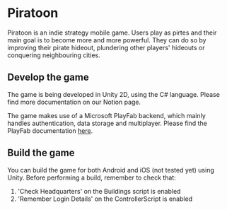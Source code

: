 # Piratoon

Piratoon is an indie strategy mobile game. Users play as pirtes and their main goal is to become more and more powerful. They can do so by improving their pirate hideout, plundering other players' hideouts or conquering neighbouring cities. 

## Develop the game

The game is being developed in Unity 2D, using the C# language. Please find more documentation on our Notion page.

The game makes use of a Microsoft PlayFab backend, which mainly handles authentication, data storage and multiplayer. Please find the PlayFab documentation [here](https://docs.microsoft.com/en-us/gaming/playfab/).

## Build the game

You can build the game for both Android and iOS (not tested yet) using Unity. Before performing a build, remember to check that: 
1. 'Check Headquarters' on the Buildings script is enabled
3. 'Remember Login Details' on the ControllerScript is enabled
